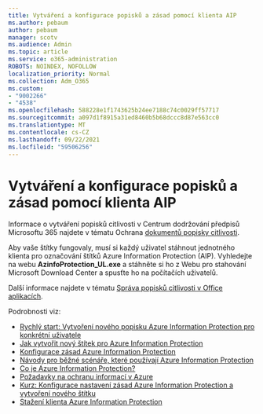 ```yaml
---
title: Vytváření a konfigurace popisků a zásad pomocí klienta AIP
ms.author: pebaum
author: pebaum
manager: scotv
ms.audience: Admin
ms.topic: article
ms.service: o365-administration
ROBOTS: NOINDEX, NOFOLLOW
localization_priority: Normal
ms.collection: Adm_O365
ms.custom:
- "9002266"
- "4538"
ms.openlocfilehash: 588228e1f1743625b24ee7188c74c0029ff57717
ms.sourcegitcommit: a097d1f8915a31ed8460b5b68dccc8d87e563cc0
ms.translationtype: MT
ms.contentlocale: cs-CZ
ms.lasthandoff: 09/22/2021
ms.locfileid: "59506256"
---
```

# <a name="creating-and-configuring-labels-and-policies-with-aip-client"></a>Vytváření a konfigurace popisků a zásad pomocí klienta AIP

Informace o vytváření popisků citlivosti v Centrum dodržování předpisů Microsoftu 365 najdete v tématu Ochrana [dokumentů popisky citlivosti](https://docs.microsoft.com/microsoft-365/business-video/create-sensitivity-labels).

Aby vaše štítky fungovaly, musí si každý uživatel stáhnout jednotného klienta pro označování štítků Azure Information Protection (AIP). Vyhledejte na webu **AzinfoProtection_UL.exe** a stáhněte si ho z Webu pro stahování Microsoft Download Center a spusťte ho na počítačích uživatelů.

Další informace najdete v tématu [Správa popisků citlivosti v Office aplikacích](https://docs.microsoft.com/microsoft-365/compliance/sensitivity-labels-office-apps).

Podrobnosti viz: 

- [Rychlý start: Vytvoření nového popisku Azure Information Protection pro konkrétní uživatele](https://docs.microsoft.com/azure/information-protection/quickstart-label-specificusers)
- [Jak vytvořit nový štítek pro Azure Information Protection](https://docs.microsoft.com/azure/information-protection/configure-policy-new-label)
- [Konfigurace zásad Azure Information Protection](https://docs.microsoft.com/azure/information-protection/configure-policy)
- [Návody pro běžné scénáře, které používají Azure Information Protection](https://docs.microsoft.com/azure/information-protection/how-to-guides)
- [Co je Azure Information Protection?](https://docs.microsoft.com/azure/information-protection/what-is-information-protection)
- [Požadavky na ochranu informací v Azure](https://docs.microsoft.com/azure/information-protection/requirements)
- [Kurz: Konfigurace nastavení zásad Azure Information Protection a vytvoření nového štítku](https://docs.microsoft.com/azure/information-protection/infoprotect-quick-start-tutorial)
- [Stažení klienta Azure Information Protection](https://www.microsoft.com/download/details.aspx?id=53018)
